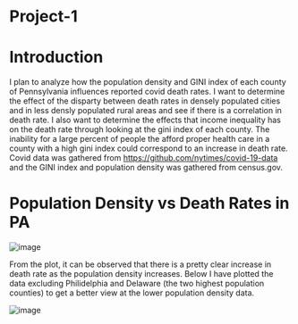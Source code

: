 # Project-1
# Introduction
I plan to analyze how the population density and GINI index of each county of Pennsylvania influences reported covid death rates. I want to determine the effect of the disparty between death rates in densely populated cities and in less densly populated rural areas and see if there is a correlation in death rate. I also want to determine the effects that income inequality has on the death rate through looking at the gini index of each county. The inability for a large percent of people the afford proper health care in a county with a high gini index could correspond to an increase in death rate. Covid data was gathered from https://github.com/nytimes/covid-19-data and the GINI index and population density was gathered from census.gov.
# Population Density vs Death Rates in PA
![image](https://user-images.githubusercontent.com/112734081/197309297-1194f095-8845-4ae6-b6de-ef50fe07238e.png)

From the plot, it can be observed that there is a pretty clear increase in death rate as the population density increases. Below I have plotted the data excluding Philidelphia and Delaware (the two highest population counties) to get a better view at the lower population density data.

![image](https://user-images.githubusercontent.com/112734081/197309415-8d35cc3c-272e-425f-bad1-5154c7dde99b.png)
